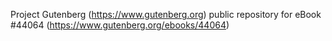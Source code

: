 Project Gutenberg (https://www.gutenberg.org) public repository for eBook #44064 (https://www.gutenberg.org/ebooks/44064)
